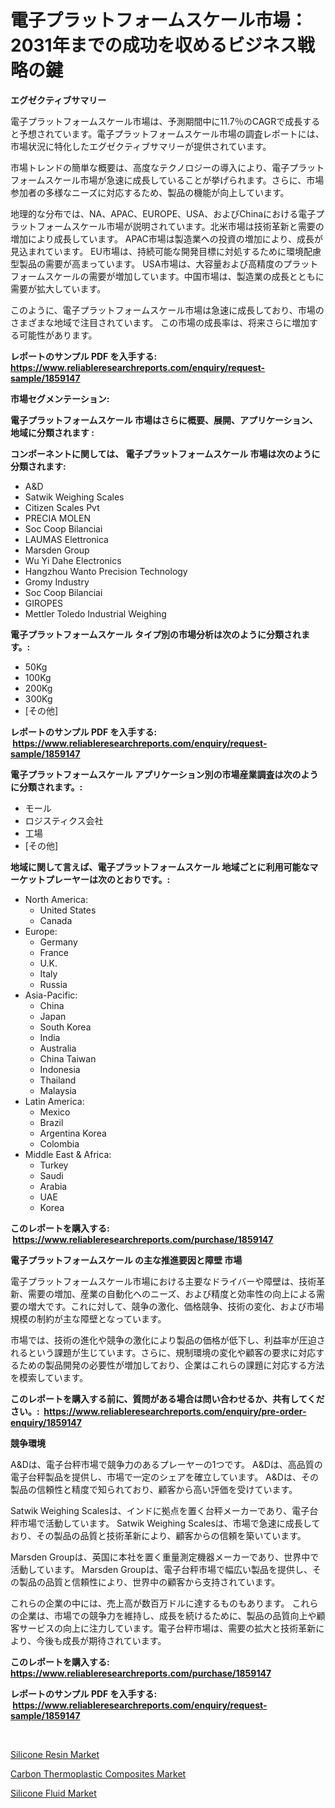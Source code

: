 <p><h1>電子プラットフォームスケール市場：2031年までの成功を収めるビジネス戦略の鍵</h1></p><p><strong>エグゼクティブサマリー</strong></p>
<p><p>電子プラットフォームスケール市場は、予測期間中に11.7％のCAGRで成長すると予想されています。電子プラットフォームスケール市場の調査レポートには、市場状況に特化したエグゼクティブサマリーが提供されています。</p><p>市場トレンドの簡単な概要は、高度なテクノロジーの導入により、電子プラットフォームスケール市場が急速に成長していることが挙げられます。さらに、市場参加者の多様なニーズに対応するため、製品の機能が向上しています。</p><p>地理的な分布では、NA、APAC、EUROPE、USA、およびChinaにおける電子プラットフォームスケール市場が説明されています。北米市場は技術革新と需要の増加により成長しています。 APAC市場は製造業への投資の増加により、成長が見込まれています。 EU市場は、持続可能な開発目標に対処するために環境配慮型製品の需要が高まっています。 USA市場は、大容量および高精度のプラットフォームスケールの需要が増加しています。中国市場は、製造業の成長とともに需要が拡大しています。</p><p>このように、電子プラットフォームスケール市場は急速に成長しており、市場のさまざまな地域で注目されています。 この市場の成長率は、将来さらに増加する可能性があります。</p></p>
<p><strong>レポートのサンプル PDF を入手する: <a href="https://www.reliableresearchreports.com/enquiry/request-sample/1859147">https://www.reliableresearchreports.com/enquiry/request-sample/1859147</a></strong></p>
<p><strong>市場セグメンテーション:</strong></p>
<p><strong> 電子プラットフォームスケール 市場はさらに概要、展開、アプリケーション、地域に分類されます :</strong></p>
<p><strong>コンポーネントに関しては、 電子プラットフォームスケール 市場は次のように分類されます: &nbsp;</strong></p>
<p><ul><li>A&D</li><li>Satwik Weighing Scales</li><li>Citizen Scales Pvt</li><li>PRECIA MOLEN</li><li>Soc Coop Bilanciai</li><li>LAUMAS Elettronica</li><li>Marsden Group</li><li>Wu Yi Dahe Electronics</li><li>Hangzhou Wanto Precision Technology</li><li>Gromy Industry</li><li>Soc Coop Bilanciai</li><li>GIROPES</li><li>Mettler Toledo Industrial Weighing</li></ul></p>
<p><strong> 電子プラットフォームスケール タイプ別の市場分析は次のように分類されます。:</strong></p>
<p><ul><li>50Kg</li><li>100Kg</li><li>200Kg</li><li>300Kg</li><li>[その他]</li></ul></p>
<p><strong>レポートのサンプル PDF を入手する: &nbsp;<a href="https://www.reliableresearchreports.com/enquiry/request-sample/1859147">https://www.reliableresearchreports.com/enquiry/request-sample/1859147</a></strong></p>
<p><strong> 電子プラットフォームスケール アプリケーション別の市場産業調査は次のように分類されます。:</strong></p>
<p><ul><li>モール</li><li>ロジスティクス会社</li><li>工場</li><li>[その他]</li></ul></p>
<p><strong>地域に関して言えば、電子プラットフォームスケール 地域ごとに利用可能なマーケットプレーヤーは次のとおりです。:</strong></p>
<p><ul>
    <li>
        North America:
        <ul>
            <li>United States</li>
            <li>Canada</li>
        </ul>
    </li>
    <li>
        Europe:
        <ul>
            <li>Germany</li>
            <li>France</li>
            <li>U.K.</li>
            <li>Italy</li>
            <li>Russia</li>
        </ul>
    </li>
    <li>
        Asia-Pacific:
        <ul>
            <li>China</li>
            <li>Japan</li>
            <li>South Korea</li>
            <li>India</li>
            <li>Australia</li>
            <li>China Taiwan</li>
            <li>Indonesia</li>
            <li>Thailand</li>
            <li>Malaysia</li>
        </ul>
    </li>
    <li>
        Latin America:
        <ul>
            <li>Mexico</li>
            <li>Brazil</li>
            <li>Argentina Korea</li>
            <li>Colombia</li>
        </ul>
    </li>
    <li>
        Middle East & Africa:
        <ul>
            <li>Turkey</li>
            <li>Saudi</li>
            <li>Arabia</li>
            <li>UAE</li>
            <li>Korea</li>
        </ul>
    </li>
    </ul></p>
<p><strong>このレポートを購入する: &nbsp;<a href="https://www.reliableresearchreports.com/purchase/1859147">https://www.reliableresearchreports.com/purchase/1859147</a></strong></p>
<p><strong>電子プラットフォームスケール の主な推進要因と障壁 市場</strong></p>
<p><p>電子プラットフォームスケール市場における主要なドライバーや障壁は、技術革新、需要の増加、産業の自動化へのニーズ、および精度と効率性の向上による需要の増大です。これに対して、競争の激化、価格競争、技術の変化、および市場規模の制約が主な障壁となっています。</p><p>市場では、技術の進化や競争の激化により製品の価格が低下し、利益率が圧迫されるという課題が生じています。さらに、規制環境の変化や顧客の要求に対応するための製品開発の必要性が増加しており、企業はこれらの課題に対応する方法を模索しています。</p></p>
<p><strong>このレポートを購入する前に、質問がある場合は問い合わせるか、共有してください。:&nbsp; <a href="https://www.reliableresearchreports.com/enquiry/pre-order-enquiry/1859147">https://www.reliableresearchreports.com/enquiry/pre-order-enquiry/1859147</a></strong></p>
<p><strong>競争環境</strong></p>
<p><p>A&Dは、電子台秤市場で競争力のあるプレーヤーの1つです。 A&Dは、高品質の電子台秤製品を提供し、市場で一定のシェアを確立しています。 A&Dは、その製品の信頼性と精度で知られており、顧客から高い評価を受けています。</p><p>Satwik Weighing Scalesは、インドに拠点を置く台秤メーカーであり、電子台秤市場で活動しています。 Satwik Weighing Scalesは、市場で急速に成長しており、その製品の品質と技術革新により、顧客からの信頼を築いています。</p><p>Marsden Groupは、英国に本社を置く重量測定機器メーカーであり、世界中で活動しています。 Marsden Groupは、電子台秤市場で幅広い製品を提供し、その製品の品質と信頼性により、世界中の顧客から支持されています。</p><p>これらの企業の中には、売上高が数百万ドルに達するものもあります。 これらの企業は、市場での競争力を維持し、成長を続けるために、製品の品質向上や顧客サービスの向上に注力しています。電子台秤市場は、需要の拡大と技術革新により、今後も成長が期待されています。</p></p>
<p><strong>このレポートを購入する: &nbsp; <a href="https://www.reliableresearchreports.com/purchase/1859147">https://www.reliableresearchreports.com/purchase/1859147</a></strong></p>
<p><strong>レポートのサンプル PDF を入手する: &nbsp;<a href="https://www.reliableresearchreports.com/enquiry/request-sample/1859147">https://www.reliableresearchreports.com/enquiry/request-sample/1859147</a></strong><strong></strong></p>
<p>&nbsp;</p>
<p><p><a href="https://github.com/bmorecock/Market-Research-Report-List-2/blob/main/silicone-resin-market.md">Silicone Resin Market</a></p><p><a href="https://github.com/yemakinde/Market-Research-Report-List-1/blob/main/carbon-thermoplastic-composites-market.md">Carbon Thermoplastic Composites Market</a></p><p><a href="https://github.com/jsmusil/Market-Research-Report-List-2/blob/main/silicone-fluid-market.md">Silicone Fluid Market</a></p></p>